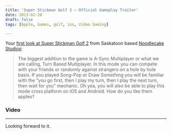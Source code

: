 ```yaml
---
title: 'Super Stickman Golf 2 – Official Gameplay Trailer'
date: 2013-02-28
draft: false
tags: [Apple, Games, golf, ios, Video Gaming]

---
```


Your [first look at Super Stickman Golf 2](http://www.noodlecake.com/828/super-stickman-golf-2-official-gameplay-trailer/) from Saskatoon based [Noodlecake Studios](http://www.noodlecake.com):

> The biggest addition to the game is A-Sync Multiplayer or what we are calling, Turn Based Multiplayer. In this mode you can compete with your friends or randomly against strangers on a hole by hole basis. If you played Song-Pop or Draw Something you will be familiar with the “you go first, then I play my turn, then I play the next turn, then wait for you” mechanic. Oh yea, you will also be able to play this mode cross platform on iOS and Android. How do you like them apples?

### Video

* * *

Looking forward to it.